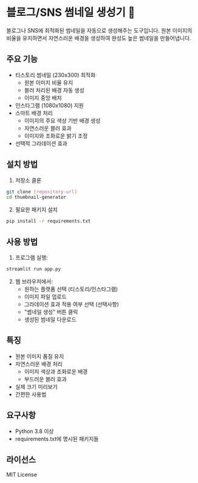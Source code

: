 # 블로그/SNS 썸네일 생성기 🎨

블로그나 SNS에 최적화된 썸네일을 자동으로 생성해주는 도구입니다. 원본 이미지의 비율을 유지하면서 자연스러운 배경을 생성하여 완성도 높은 썸네일을 만들어냅니다.

## 주요 기능

- 티스토리 썸네일 (230x300) 최적화
  - 원본 이미지 비율 유지
  - 블러 처리된 배경 자동 생성
  - 이미지 중앙 배치
- 인스타그램 (1080x1080) 지원
- 스마트 배경 처리
  - 이미지의 주요 색상 기반 배경 생성
  - 자연스러운 블러 효과
  - 이미지와 조화로운 밝기 조정
- 선택적 그라데이션 효과

## 설치 방법

1. 저장소 클론
```bash
git clone [repository-url]
cd thumbnail-generator
```

2. 필요한 패키지 설치
```bash
pip install -r requirements.txt
```

## 사용 방법

1. 프로그램 실행:
```bash
streamlit run app.py
```

2. 웹 브라우저에서:
   - 원하는 플랫폼 선택 (티스토리/인스타그램)
   - 이미지 파일 업로드
   - 그라데이션 효과 적용 여부 선택 (선택사항)
   - "썸네일 생성" 버튼 클릭
   - 생성된 썸네일 다운로드

## 특징

- 원본 이미지 품질 유지
- 자연스러운 배경 처리
  - 이미지 색상과 조화로운 배경
  - 부드러운 블러 효과
- 실제 크기 미리보기
- 간편한 사용법

## 요구사항

- Python 3.8 이상
- requirements.txt에 명시된 패키지들

## 라이선스

MIT License 